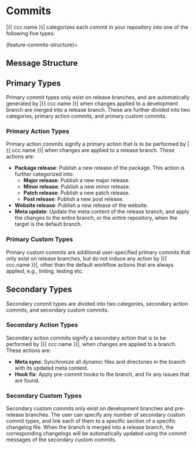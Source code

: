 # Commits
|{{ ccc.name }}| categorizes each commit in your repository into one of the following five types:

(feature-commits-structure)=
## Message Structure


## Primary Types
Primary commit types only exist on release branches, and are automatically generated by |{{ ccc.name }}|
when changes applied to a development branch are merged into a release branch.
These are further divided into two categories, primary action commits, and primary custom commits.


### Primary Action Types
Primary action commits signify a primary action that is to be performed by |{{ ccc.name }}|
when changes are applied to a release branch. These actions are:
- **Package release**: Publish a new release of the package. This action is further categorized into:
  - **Major release**: Publish a new major release.
  - **Minor release**: Publish a new minor release.
  - **Patch release**: Publish a new patch release.
  - **Post release**: Publish a new post release.
- **Website release**: Publish a new release of the website.
- **Meta update**: Update the meta content of the release branch, and apply the changes to the entire branch,
  or the entire repository, when the target is the default branch.


### Primary Custom Types
Primary custom commits are additional user-specified primary commits that only exist on release branches,
but do not induce any action by |{{ ccc.name }}|,
other than the default workflow actions that are always applied, e.g., linting, testing etc.


## Secondary Types
Secondary commit types are divided into two categories, secondary action commits, and secondary custom commits.


### Secondary Action Types
Secondary action commits signify a secondary action that is to be performed by |{{ ccc.name }}|,
when changes are applied to a branch. These actions are:
- **Meta sync**: Synchronize all dynamic files and directories in the branch with its updated meta content.
- **Hook fix**: Apply pre-commit hooks to the branch, and fix any issues that are found.


### Secondary Custom Types
Secondary custom commits only exist on development branches and pre-release branches.
The user can specify any number of secondary custom commit types, and link each of them to a specific
section of a specific changelog file. When the branch is merged into a release branch,
the corresponding changelogs will be automatically updated
using the commit messages of the secondary custom commits.
